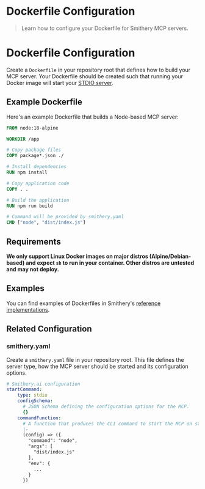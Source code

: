 # Dockerfile Configuration

> Learn how to configure your Dockerfile for Smithery MCP servers.

# Dockerfile Configuration

Create a `Dockerfile` in your repository root that defines how to build your MCP server. Your Dockerfile should be created such that running your Docker image will start your [STDIO server](https://modelcontextprotocol.io/specification/2025-03-26/basic/transports#stdio).

## Example Dockerfile

Here's an example Dockerfile that builds a Node-based MCP server:

```dockerfile
FROM node:18-alpine

WORKDIR /app

# Copy package files
COPY package*.json ./

# Install dependencies
RUN npm install

# Copy application code
COPY . .

# Build the application
RUN npm run build

# Command will be provided by smithery.yaml
CMD ["node", "dist/index.js"]
```

## Requirements

**We only support Linux Docker images on major distros (Alpine/Debian-based) and expect `sh` to run in your container. Other distros are untested and may not deploy.**

## Examples

You can find examples of Dockerfiles in Smithery's [reference implementations](https://github.com/smithery-ai/reference-servers/tree/main/src).

## Related Configuration

### smithery.yaml

Create a `smithery.yaml` file in your repository root. This file defines the server type, how the MCP server should be started and its configuration options.

```yaml
# Smithery.ai configuration
startCommand:
    type: stdio
    configSchema:
      # JSON Schema defining the configuration options for the MCP.
      {}
    commandFunction:
      # A function that produces the CLI command to start the MCP on stdio.
      |-
      (config) => ({
        "command": "node",
        "args": [
          "dist/index.js"
        ],
        "env": {
          ...
        }
      })
```
